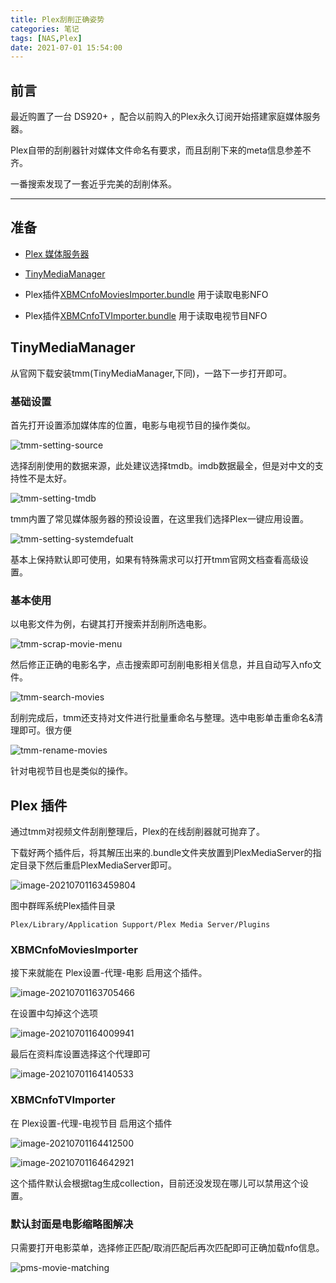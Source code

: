 ```yaml
---
title: Plex刮削正确姿势
categories: 笔记
tags: [NAS,Plex]
date: 2021-07-01 15:54:00
---
```


## 前言
最近购置了一台 DS920+ ，配合以前购入的Plex永久订阅开始搭建家庭媒体服务器。

Plex自带的刮削器针对媒体文件命名有要求，而且刮削下来的meta信息参差不齐。

一番搜索发现了一套近乎完美的刮削体系。

<!--more-->

-------

## 准备

* [Plex 媒体服务器](https://www.plex.tv/) 

* [TinyMediaManager](https://www.tinymediamanager.org/)
* Plex插件[XBMCnfoMoviesImporter.bundle](https://github.com/gboudreau/XBMCnfoMoviesImporter.bundle) 用于读取电影NFO

* Plex插件[XBMCnfoTVImporter.bundle](https://github.com/gboudreau/XBMCnfoTVImporter.bundle) 用于读取电视节目NFO

## TinyMediaManager

从官网下载安装tmm(TinyMediaManager,下同)，一路下一步打开即可。

### 基础设置

首先打开设置添加媒体库的位置，电影与电视节目的操作类似。

<img src="https://cdn.gamesme.cn/images/tmm-setting-source.png" alt="tmm-setting-source"  />

选择刮削使用的数据来源，此处建议选择tmdb。imdb数据最全，但是对中文的支持性不是太好。

![tmm-setting-tmdb](https://cdn.gamesme.cn/images/tmm-setting-tmdb.png)

tmm内置了常见媒体服务器的预设设置，在这里我们选择Plex一键应用设置。

![tmm-setting-systemdefualt](https://cdn.gamesme.cn/images/tmm-setting-systemdefualt.png)

基本上保持默认即可使用，如果有特殊需求可以打开tmm官网文档查看高级设置。

### 基本使用

以电影文件为例，右键其打开搜索并刮削所选电影。

![tmm-scrap-movie-menu](https://cdn.gamesme.cn/images/tmm-scrap-movie-menu.png)

然后修正正确的电影名字，点击搜索即可刮削电影相关信息，并且自动写入nfo文件。

![tmm-search-movies](https://cdn.gamesme.cn/images/tmm-search-movies.gif)

刮削完成后，tmm还支持对文件进行批量重命名与整理。选中电影单击重命名&清理即可。很方便

![tmm-rename-movies](https://cdn.gamesme.cn/images/tmm-rename-movies.gif)

针对电视节目也是类似的操作。



## Plex 插件

通过tmm对视频文件刮削整理后，Plex的在线刮削器就可抛弃了。

下载好两个插件后，将其解压出来的.bundle文件夹放置到PlexMediaServer的指定目录下然后重启PlexMediaServer即可。

![image-20210701163459804](https://cdn.gamesme.cn/images/plex-plugins-dir-syno.png)

图中群晖系统Plex插件目录

```Plex/Library/Application Support/Plex Media Server/Plugins ```

### XBMCnfoMoviesImporter



接下来就能在 Plex设置-代理-电影 启用这个插件。

![image-20210701163705466](https://cdn.gamesme.cn/images/plex-plugin-xmbcinfo-movie.png)

在设置中勾掉这个选项

![image-20210701164009941](https://cdn.gamesme.cn/images/plex-xmbcnfo-setting.png)

最后在资料库设置选择这个代理即可

![image-20210701164140533](https://cdn.gamesme.cn/images/plex-media-library-movie-xmbcnfo.png)

### XBMCnfoTVImporter

在 Plex设置-代理-电视节目 启用这个插件

![image-20210701164412500](https://cdn.gamesme.cn/images/plex-plugins-xmbcnfo-tv.png)

![image-20210701164642921](https://cdn.gamesme.cn/images/plex-tv-xmbcnfo-enable.png)

这个插件默认会根据tag生成collection，目前还没发现在哪儿可以禁用这个设置。

### 默认封面是电影缩略图解决

只需要打开电影菜单，选择修正匹配/取消匹配后再次匹配即可正确加载nfo信息。

![pms-movie-matching](https://cdn.gamesme.cn/images/pms-movie-matching.gif)

